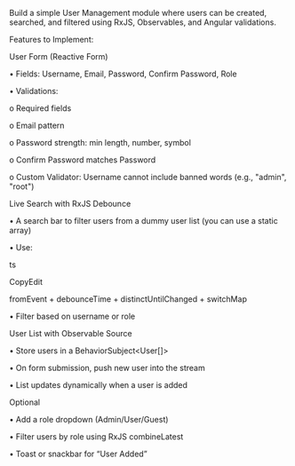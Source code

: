 Build a simple User Management module where users can be created, searched, and filtered using RxJS, Observables, and Angular validations.

Features to Implement:

User Form (Reactive Form)

• Fields: Username, Email, Password, Confirm Password, Role

• Validations:

o Required fields

o Email pattern

o Password strength: min length, number, symbol

o Confirm Password matches Password

o Custom Validator: Username cannot include banned words (e.g., "admin", "root")

Live Search with RxJS Debounce

• A search bar to filter users from a dummy user list (you can use a static array)

• Use:

ts

CopyEdit

fromEvent + debounceTime + distinctUntilChanged + switchMap

• Filter based on username or role

User List with Observable Source

• Store users in a BehaviorSubject<User[]>

• On form submission, push new user into the stream

• List updates dynamically when a user is added

Optional

• Add a role dropdown (Admin/User/Guest)

• Filter users by role using RxJS combineLatest

• Toast or snackbar for “User Added”
